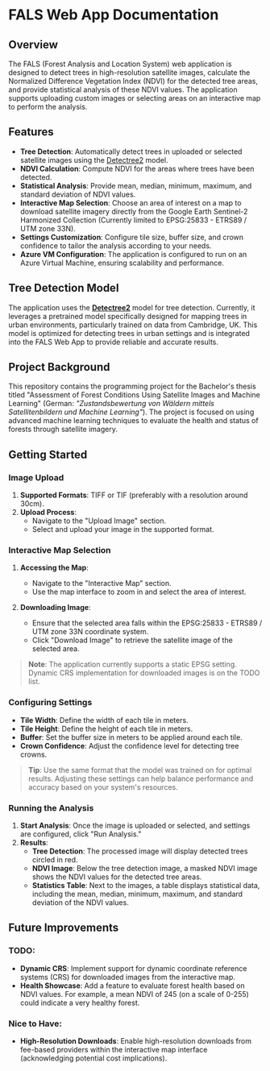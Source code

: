 # FALS Web App Documentation

## Overview

The FALS (Forest Analysis and Location System) web application is designed to detect trees in high-resolution satellite images, calculate the Normalized Difference Vegetation Index (NDVI) for the detected tree areas, and provide statistical analysis of these NDVI values. The application supports uploading custom images or selecting areas on an interactive map to perform the analysis.

## Features

- **Tree Detection**: Automatically detect trees in uploaded or selected satellite images using the [Detectree2](https://github.com/PatBall1/detectree2) model.
- **NDVI Calculation**: Compute NDVI for the areas where trees have been detected.
- **Statistical Analysis**: Provide mean, median, minimum, maximum, and standard deviation of NDVI values.
- **Interactive Map Selection**: Choose an area of interest on a map to download satellite imagery directly from the Google Earth Sentinel-2 Harmonized Collection (Currently limited to EPSG:25833 - ETRS89 / UTM zone 33N).
- **Settings Customization**: Configure tile size, buffer size, and crown confidence to tailor the analysis according to your needs.
- **Azure VM Configuration**: The application is configured to run on an Azure Virtual Machine, ensuring scalability and performance.

## Tree Detection Model

The application uses the **[Detectree2](https://github.com/PatBall1/detectree2)** model for tree detection. Currently, it leverages a pretrained model specifically designed for mapping trees in urban environments, particularly trained on data from Cambridge, UK. This model is optimized for detecting trees in urban settings and is integrated into the FALS Web App to provide reliable and accurate results.

## Project Background

This repository contains the programming project for the Bachelor's thesis titled "Assessment of Forest Conditions Using Satellite Images and Machine Learning" (German: *"Zustandsbewertung von Wäldern mittels Satellitenbildern und Machine Learning"*). The project is focused on using advanced machine learning techniques to evaluate the health and status of forests through satellite imagery.

## Getting Started

### Image Upload

1. **Supported Formats**: TIFF or TIF (preferably with a resolution around 30cm).
2. **Upload Process**:
   - Navigate to the "Upload Image" section.
   - Select and upload your image in the supported format.

### Interactive Map Selection

1. **Accessing the Map**:
   - Navigate to the "Interactive Map" section.
   - Use the map interface to zoom in and select the area of interest.
   
2. **Downloading Image**:
   - Ensure that the selected area falls within the EPSG:25833 - ETRS89 / UTM zone 33N coordinate system.
   - Click "Download Image" to retrieve the satellite image of the selected area.

> **Note**: The application currently supports a static EPSG setting. Dynamic CRS implementation for downloaded images is on the TODO list.

### Configuring Settings

- **Tile Width**: Define the width of each tile in meters.
- **Tile Height**: Define the height of each tile in meters.
- **Buffer**: Set the buffer size in meters to be applied around each tile.
- **Crown Confidence**: Adjust the confidence level for detecting tree crowns.

> **Tip**: Use the same format that the model was trained on for optimal results. Adjusting these settings can help balance performance and accuracy based on your system's resources.

### Running the Analysis

1. **Start Analysis**: Once the image is uploaded or selected, and settings are configured, click "Run Analysis."
2. **Results**:
   - **Tree Detection**: The processed image will display detected trees circled in red.
   - **NDVI Image**: Below the tree detection image, a masked NDVI image shows the NDVI values for the detected tree areas.
   - **Statistics Table**: Next to the images, a table displays statistical data, including the mean, median, minimum, maximum, and standard deviation of the NDVI values.

## Future Improvements

### TODO:

- **Dynamic CRS**: Implement support for dynamic coordinate reference systems (CRS) for downloaded images from the interactive map.
- **Health Showcase**: Add a feature to evaluate forest health based on NDVI values. For example, a mean NDVI of 245 (on a scale of 0-255) could indicate a very healthy forest.

### Nice to Have:

- **High-Resolution Downloads**: Enable high-resolution downloads from fee-based providers within the interactive map interface (acknowledging potential cost implications).